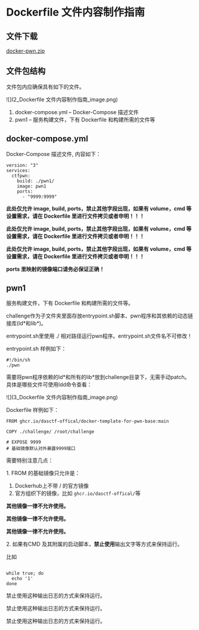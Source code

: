 # Dockerfile 文件内容制作指南
文件下载
----

[docker-pwn.zip](../%E6%96%87%E4%BB%B6%E4%B8%8B%E8%BD%BD/docker-pwn.zip)

文件包结构
-----

文件包内应确保具有如下的文件。

![](2_Dockerfile 文件内容制作指南_image.png)

1.  docker-compose.yml – Docker-Compose 描述文件
2.  pwn1 – 服务构建文件，下有 Dockerfile 和构建所需的文件等

docker-compose.yml
------------------

Docker-Compose 描述文件, 内容如下：

```
version: "3"
services:
  ctfpwn:
    build: ./pwn1/
    image: pwn1
    ports:
      - "9999:9999"
```

**此处仅允许 image, build, ports，禁止其他字段出现，如果有 volume，cmd 等设置需求，请在 Dockerfile 里进行文件拷贝或者申明！！！**

**此处仅允许 image, build, ports，禁止其他字段出现，如果有 volume，cmd 等设置需求，请在 Dockerfile 里进行文件拷贝或者申明！！！**

**此处仅允许 image, build, ports，禁止其他字段出现，如果有 volume，cmd 等设置需求，请在 Dockerfile 里进行文件拷贝或者申明！！！**

**ports 里映射的镜像端口请务必保证正确！**

pwn1
----

服务构建文件，下有 Dockerfile 和构建所需的文件等。

challenge作为子文件夹里面存放entrypoint.sh脚本、pwn程序和其依赖的动态链接库(ld\*和lib\*)。

entrypoint.sh里使用 ./ 相对路径运行pwn程序。entrypoint.sh文件名不可修改！

entrypoint.sh 样例如下：

```
#!/bin/sh
./pwn
```

需要将pwn程序依赖的ld\*和所有的lib\*放到challenge目录下，无需手动patch。具体是哪些文件可使用ldd命令查看：

![](3_Dockerfile 文件内容制作指南_image.png)

Dockerfile 样例如下：

```
FROM ghcr.io/dasctf-offical/docker-template-for-pwn-base:main

COPY ./challenge/ /root/challenge

# EXPOSE 9999
# 基础镜像默认对外暴露9999端口
```

需要特别注意几点：

1\. FROM 的基础镜像只允许是：

1.   Dockerhub上不带 / 的官方镜像
2.  官方组织下的镜像，比如 `ghcr.io/dasctf-offical/`等
    

**其他镜像一律不允许使用。**

**其他镜像一律不允许使用。**

**其他镜像一律不允许使用。**

2\. 如果有CMD 及其附属的启动脚本，**禁止使用**输出文字等方式来保持运行。

比如

```

while true; do
  echo '1'
done
```

禁止使用这种输出日志的方式来保持运行。

禁止使用这种输出日志的方式来保持运行。

禁止使用这种输出日志的方式来保持运行。